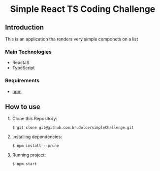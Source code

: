 
<h1 align="center">
Simple React TS Coding Challenge
</h1>

## Introduction

This is an application tha renders very simple componets on a list

### Main Technologies

- ReactJS
- TypeScript

### Requirements

- [npm](https://www.npmjs.com/)

## How to use

1. Clone this Repository:

   `$ git clone git@github.com:brudolce/simpleChallenge.git`

2. Installing dependencies:

   `$ npm install --prune`

4. Running project:

   `$ npm start`